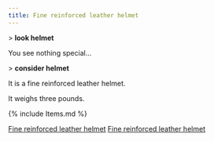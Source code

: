 ```yaml
---
title: Fine reinforced leather helmet
---
```


\> **look helmet**

You see nothing special...

\> **consider helmet**

It is a fine reinforced leather helmet.

It weighs three pounds.

{% include Items.md %}

[Fine reinforced leather helmet](Category:_Leather_equipment "wikilink")
[Fine reinforced leather helmet](Category:_Head_items "wikilink")